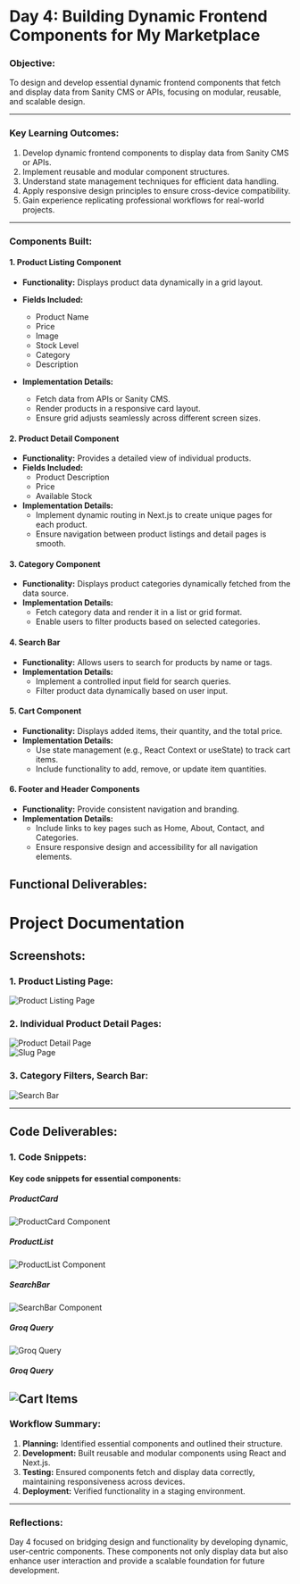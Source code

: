 # **Day 4: Building Dynamic Frontend Components for My Marketplace**

### **Objective:**  
To design and develop essential dynamic frontend components that fetch and display data from Sanity CMS or APIs, focusing on modular, reusable, and scalable design.

---

### **Key Learning Outcomes:**
1. Develop dynamic frontend components to display data from Sanity CMS or APIs.
2. Implement reusable and modular component structures.
3. Understand state management techniques for efficient data handling.
4. Apply responsive design principles to ensure cross-device compatibility.
5. Gain experience replicating professional workflows for real-world projects.

---

### **Components Built:**

#### **1. Product Listing Component**
- **Functionality:** Displays product data dynamically in a grid layout.
- **Fields Included:**
  - Product Name
  - Price
  - Image
  - Stock Level
  - Category
  - Description

- **Implementation Details:**
  - Fetch data from APIs or Sanity CMS.
  - Render products in a responsive card layout.
  - Ensure grid adjusts seamlessly across different screen sizes.

#### **2. Product Detail Component**
- **Functionality:** Provides a detailed view of individual products.
- **Fields Included:**
  - Product Description
  - Price
  - Available Stock
- **Implementation Details:**
  - Implement dynamic routing in Next.js to create unique pages for each product.
  - Ensure navigation between product listings and detail pages is smooth.

#### **3. Category Component**
- **Functionality:** Displays product categories dynamically fetched from the data source.
- **Implementation Details:**
  - Fetch category data and render it in a list or grid format.
  - Enable users to filter products based on selected categories.

#### **4. Search Bar**
- **Functionality:** Allows users to search for products by name or tags.
- **Implementation Details:**
  - Implement a controlled input field for search queries.
  - Filter product data dynamically based on user input.

#### **5. Cart Component**
- **Functionality:** Displays added items, their quantity, and the total price.
- **Implementation Details:**
  - Use state management (e.g., React Context or useState) to track cart items.
  - Include functionality to add, remove, or update item quantities.

#### **6. Footer and Header Components**
- **Functionality:** Provide consistent navigation and branding.
- **Implementation Details:**
  - Include links to key pages such as Home, About, Contact, and Categories.
  - Ensure responsive design and accessibility for all navigation elements.

## **Functional Deliverables:**
# Project Documentation

## Screenshots:

### 1. Product Listing Page:
![Product Listing Page](grid.png)

### 2. Individual Product Detail Pages:
![Product Detail Page](product-detail.png)  
![Slug Page](slug.png)

### 3. Category Filters, Search Bar:
![Search Bar](search.png)

---

## Code Deliverables:

### 1. Code Snippets:

#### Key code snippets for essential components:

##### ProductCard
![ProductCard Component](product-card.png)

##### ProductList
![ProductList Component](product-page.png)

##### SearchBar
![SearchBar Component](search-bar.png)

##### Groq Query
 ![Groq Query ](query.png)

 ##### Groq Query
 ![Cart Items ](cart.png)
---

### **Workflow Summary:**
1. **Planning:** Identified essential components and outlined their structure.
2. **Development:** Built reusable and modular components using React and Next.js.
3. **Testing:** Ensured components fetch and display data correctly, maintaining responsiveness across devices.
4. **Deployment:** Verified functionality in a staging environment.

---

### **Reflections:**
Day 4 focused on bridging design and functionality by developing dynamic, user-centric components. These components not only display data but also enhance user interaction and provide a scalable foundation for future development.

